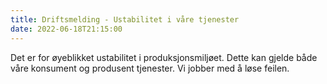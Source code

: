```yaml
---
title: Driftsmelding - Ustabilitet i våre tjenester
date: 2022-06-18T21:15:00
--- 
```

Det er for øyeblikket ustabilitet i produksjonsmiljøet. Dette kan gjelde både våre konsument og produsent tjenester. Vi jobber med å løse feilen.
